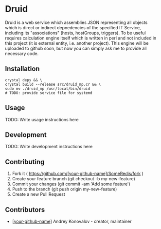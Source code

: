 # Druid

Druid is a web service which assemblies JSON representing all objects
which is direct or indirect depnedencies of the specified IT Service,
including its "associations" (hosts, hostGroups, triggers).
To be useful requires calculation engine itself which is written in perl 
and not included in this project (it is external entity, i.e. another
project). This engine will be uploaded to github soon, but now you can 
simply ask me to provide all necessary code.

## Installation

```
crystal deps && \
crystal build --release src/druid_mp.cr && \
sudo mv ./druid_mp /usr/local/bin/druid
# TODO: provide service file for systemd  
```
## Usage

TODO: Write usage instructions here

## Development

TODO: Write development instructions here

## Contributing

1. Fork it ( https://github.com/[your-github-name]/SomeRedis/fork )
2. Create your feature branch (git checkout -b my-new-feature)
3. Commit your changes (git commit -am 'Add some feature')
4. Push to the branch (git push origin my-new-feature)
5. Create a new Pull Request

## Contributors

- [[your-github-name]](https://github.com/[your-github-name]) Andrey Konovalov - creator, maintainer
